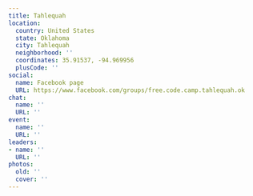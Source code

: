 ```yaml
---
title: Tahlequah
location:
  country: United States
  state: Oklahoma
  city: Tahlequah
  neighborhood: ''
  coordinates: 35.91537, -94.969956
  plusCode: ''
social:
  name: Facebook page
  URL: https://www.facebook.com/groups/free.code.camp.tahlequah.ok
chat:
  name: ''
  URL: ''
event:
  name: ''
  URL: ''
leaders:
- name: ''
  URL: ''
photos:
  old: ''
  cover: ''
---
```


